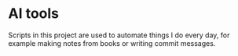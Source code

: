 # AI tools

Scripts in this project are used to automate things I do every day, for example 
making notes from books or writing commit messages.